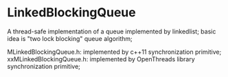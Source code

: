# LinkedBlockingQueue
A thread-safe implementation of a queue implemented by linkedlist; 
basic idea is "two lock blocking" queue algorithm;

MLinkedBlockingQueue.h: implemented by c++11 synchronization primitive;
xxMLinkedBlockingQueue.h: implemented by OpenThreads library synchronization primitive;
